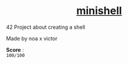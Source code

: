 <h1 align="center"><u>minishell</u></h1>
42 Project about creating a shell

Made by noa x victor

**Score** : 
<br>
`100/100`
